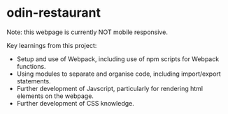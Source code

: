 # odin-restaurant
Note: this webpage is currently NOT mobile responsive.

Key learnings from this project:
- Setup and use of Webpack, including use of npm scripts for Webpack functions.
- Using modules to separate and organise code, including import/export statements.
- Further development of Javscript, particularly for rendering html elements on the webpage.
- Further development of CSS knowledge.
